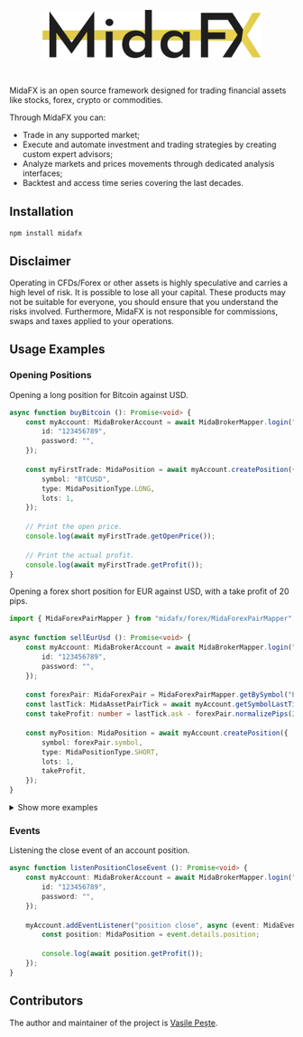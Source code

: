 <p align="center"> 
    <img src="images/logo.svg" alt="" width="390px">
</p>
<br>

MidaFX is an open source framework designed for trading financial assets like stocks, forex, crypto or commodities.

Through MidaFX you can:
- Trade in any supported market;
- Execute and automate investment and trading strategies by creating custom expert advisors;
- Analyze markets and prices movements through dedicated analysis interfaces;
- Backtest and access time series covering the last decades.

## Installation
```console
npm install midafx
```

## Disclaimer
Operating in CFDs/Forex or other assets is highly speculative and carries a high level of risk.
It is possible to lose all your capital. These products may not be suitable for everyone,
you should ensure that you understand the risks involved. Furthermore, MidaFX is not responsible for commissions,
swaps and taxes applied to your operations.

## Usage Examples

### Opening Positions
Opening a long position for Bitcoin against USD.
```typescript
async function buyBitcoin (): Promise<void> {
    const myAccount: MidaBrokerAccount = await MidaBrokerMapper.login("BDSwiss", {
        id: "123456789",
        password: "",
    });

    const myFirstTrade: MidaPosition = await myAccount.createPosition({
        symbol: "BTCUSD",
        type: MidaPositionType.LONG,
        lots: 1,
    });
    
    // Print the open price.
    console.log(await myFirstTrade.getOpenPrice());
    
    // Print the actual profit.
    console.log(await myFirstTrade.getProfit());
}
```

Opening a forex short position for EUR against USD, with a take profit of 20 pips.
```typescript
import { MidaForexPairMapper } from "midafx/forex/MidaForexPairMapper";

async function sellEurUsd (): Promise<void> {
    const myAccount: MidaBrokerAccount = await MidaBrokerMapper.login("BDSwiss", {
        id: "123456789",
        password: "",
    });

    const forexPair: MidaForexPair = MidaForexPairMapper.getBySymbol("EUR/USD");
    const lastTick: MidaAssetPairTick = await myAccount.getSymbolLastTick(forexPair.symbol);
    const takeProfit: number = lastTick.ask - forexPair.normalizePips(20);

    const myPosition: MidaPosition = await myAccount.createPosition({
        symbol: forexPair.symbol,
        type: MidaPositionType.SHORT,
        lots: 1,
        takeProfit,
    });
}
```

<details><summary>Show more examples</summary>

Opening a short position for Gold against EUR, with a stop loss and take profit.
```typescript
async function sellGold (): Promise<void> {
    const myAccount: MidaBrokerAccount = await MidaBrokerMapper.login("BDSwiss", {
        id: "123456789",
        password: "",
    });

    const myPosition: MidaPosition = await myAccount.createPosition({
        symbol: "XAUEUR",
        type: MidaPositionType.SHORT,
        lots: 1,
        stopLoss: 1610.00,
        takeProfit: 1587.00,
    });
    
    console.log(await myFirstTrade.getOpenPrice());
}
```

Opening a long position for Apple stock, with a take profit and event listeners.
```typescript
async function buyAppleShares (): Promise<void> {
    const myAccount: MidaBrokerAccount = await MidaBrokerMapper.login("BDSwiss", {
        id: "123456789",
        password: "",
    });

    const myPosition: MidaPosition = await myAccount.createPosition({
        symbol: "#AAPL",
        type: MidaPositionType.LONG,
        lots: 3,
        takeProfit: 67.90,
        events: {
            async open (event: MidaEvent): Promise<void> {
                console.log("The position is now open!");
                console.log("Open price: " + await myPosition.getOpenPrice());
            },
            async tick (event: MidaEvent): Promise<void> {
                const tick: MidaAssetPairTick = event.details.tick;
                
                // Print the position profit each time there is a movement in the market.
                console.log(await myPosition.getProfit());
            },
        },
    });
    
    console.log(await myFirstTrade.getOpenPrice());
}
```

</details>

### Events
Listening the close event of an account position.
```typescript
async function listenPositionCloseEvent (): Promise<void> {
    const myAccount: MidaBrokerAccount = await MidaBrokerMapper.login("BDSwiss", {
        id: "123456789",
        password: "",
    });

    myAccount.addEventListener("position close", async (event: MidaEvent): Promise<void> => {
        const position: MidaPosition = event.details.position;
        
        console.log(await position.getProfit());
    });
}
```

## Contributors
The author and maintainer of the project is [Vasile Pește](https://github.com/Vasile-Peste).
